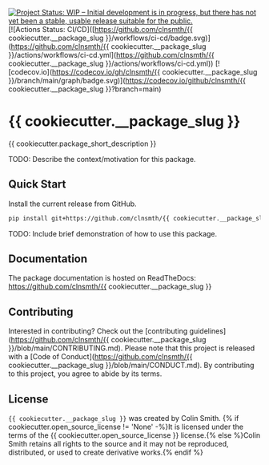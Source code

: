 [![Project Status: WIP – Initial development is in progress, but there has not yet been a stable, usable release suitable for the public.](https://www.repostatus.org/badges/latest/wip.svg)](https://www.repostatus.org/#wip)
[![Actions Status: CI/CD]([https://github.com/clnsmth/{{ cookiecutter.__package_slug }}/workflows/ci-cd/badge.svg)](https://github.com/clnsmth/{{ cookiecutter.__package_slug }}/actions/workflows/ci-cd.yml](https://github.com/clnsmth/{{ cookiecutter.__package_slug }}/actions/workflows/ci-cd.yml))
[![codecov.io](https://codecov.io/gh/clnsmth/{{ cookiecutter.__package_slug }}/branch/main/graph/badge.svg)](https://codecov.io/github/clnsmth/{{ cookiecutter.__package_slug }}?branch=main)

# {{ cookiecutter.__package_slug }}

{{ cookiecutter.package_short_description }}

TODO: Describe the context/motivation for this package.

## Quick Start

Install the current release from GitHub.

```bash
pip install git+https://github.com/clnsmth/{{ cookiecutter.__package_slug }}.git#egg={{ cookiecutter.__package_slug }}
```

TODO: Include brief demonstration of how to use this package.

## Documentation

The package documentation is hosted on ReadTheDocs: https://github.com/clnsmth/{{ cookiecutter.__package_slug }}

## Contributing

Interested in contributing? Check out the [contributing guidelines](https://github.com/clnsmth/{{ cookiecutter.__package_slug }}/blob/main/CONTRIBUTING.md). Please note that this project is released with a [Code of Conduct](https://github.com/clnsmth/{{ cookiecutter.__package_slug }}/blob/main/CONDUCT.md). By contributing to this project, you agree to abide by its terms.

## License

`{{ cookiecutter.__package_slug }}` was created by Colin Smith. {% if cookiecutter.open_source_license != 'None' -%}It is licensed under the terms of the {{ cookiecutter.open_source_license }} license.{% else %}Colin Smith retains all rights to the source and it may not be reproduced, distributed, or used to create derivative works.{% endif %}
